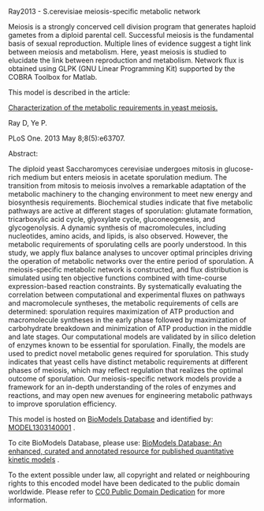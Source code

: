 

Ray2013 - S.cerevisiae meiosis-specific metabolic network

Meiosis is a strongly concerved cell division program that generates haploid
gametes from a diploid parental cell. Successful meiosis is the fundamental
basis of sexual reproduction. Multiple lines of evidence suggest a tight link
between meiosis and metabolism. Here, yeast meiosis is studied to elucidate
the link between reproduction and metabolism. Network flux is obtained using
GLPK (GNU Linear Programming Kit) supported by the COBRA Toolbox for Matlab.

This model is described in the article:

[Characterization of the metabolic requirements in yeast
meiosis.](http://identifiers.org/pubmed/23675502)

Ray D, Ye P.

PLoS One. 2013 May 8;8(5):e63707.

Abstract:

The diploid yeast Saccharomyces cerevisiae undergoes mitosis in glucose-rich
medium but enters meiosis in acetate sporulation medium. The transition from
mitosis to meiosis involves a remarkable adaptation of the metabolic machinery
to the changing environment to meet new energy and biosynthesis requirements.
Biochemical studies indicate that five metabolic pathways are active at
different stages of sporulation: glutamate formation, tricarboxylic acid
cycle, glyoxylate cycle, gluconeogenesis, and glycogenolysis. A dynamic
synthesis of macromolecules, including nucleotides, amino acids, and lipids,
is also observed. However, the metabolic requirements of sporulating cells are
poorly understood. In this study, we apply flux balance analyses to uncover
optimal principles driving the operation of metabolic networks over the entire
period of sporulation. A meiosis-specific metabolic network is constructed,
and flux distribution is simulated using ten objective functions combined with
time-course expression-based reaction constraints. By systematically
evaluating the correlation between computational and experimental fluxes on
pathways and macromolecule syntheses, the metabolic requirements of cells are
determined: sporulation requires maximization of ATP production and
macromolecule syntheses in the early phase followed by maximization of
carbohydrate breakdown and minimization of ATP production in the middle and
late stages. Our computational models are validated by in silico deletion of
enzymes known to be essential for sporulation. Finally, the models are used to
predict novel metabolic genes required for sporulation. This study indicates
that yeast cells have distinct metabolic requirements at different phases of
meiosis, which may reflect regulation that realizes the optimal outcome of
sporulation. Our meiosis-specific network models provide a framework for an
in-depth understanding of the roles of enzymes and reactions, and may open new
avenues for engineering metabolic pathways to improve sporulation efficiency.

This model is hosted on [BioModels Database](http://www.ebi.ac.uk/biomodels/)
and identified by:
[MODEL1303140001](http://identifiers.org/biomodels.db/MODEL1303140001) .

To cite BioModels Database, please use: [BioModels Database: An enhanced,
curated and annotated resource for published quantitative kinetic
models](http://identifiers.org/pubmed/20587024) .

To the extent possible under law, all copyright and related or neighbouring
rights to this encoded model have been dedicated to the public domain
worldwide. Please refer to [CC0 Public Domain
Dedication](http://creativecommons.org/publicdomain/zero/1.0/) for more
information.

